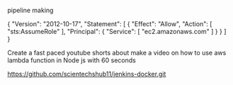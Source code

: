 pipeline making

<!-- serverless lambda
sqs
sns
aws bucket
yml file

complete
Jenkins
docker
GitHub command
Node Js -->

<!-- then do aws practice one -->


{
    "Version": "2012-10-17",
    "Statement": [
        {
            "Effect": "Allow",
            "Action": [
                "sts:AssumeRole"
            ],
            "Principal": {
                "Service": [
                    "ec2.amazonaws.com"
                ]
            }
        }
    ]
}


Create a fast paced youtube shorts about make a video on how to use aws lambda function in Node js with 60 seconds


https://github.com/scientechshub11/jenkins-docker.git